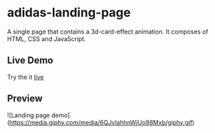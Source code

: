 # adidas-landing-page

A single page that contains a 3d-card-effect animation. It composes of HTML, CSS and JavaScript.

## Live Demo

Try the it [live](https://dagmawi-beyene.github.io/adidas-landing-page/)

## Preview

![Landing page demo] (https://media.giphy.com/media/6QJvlahhnWjUo98Mxb/giphy.gif)
